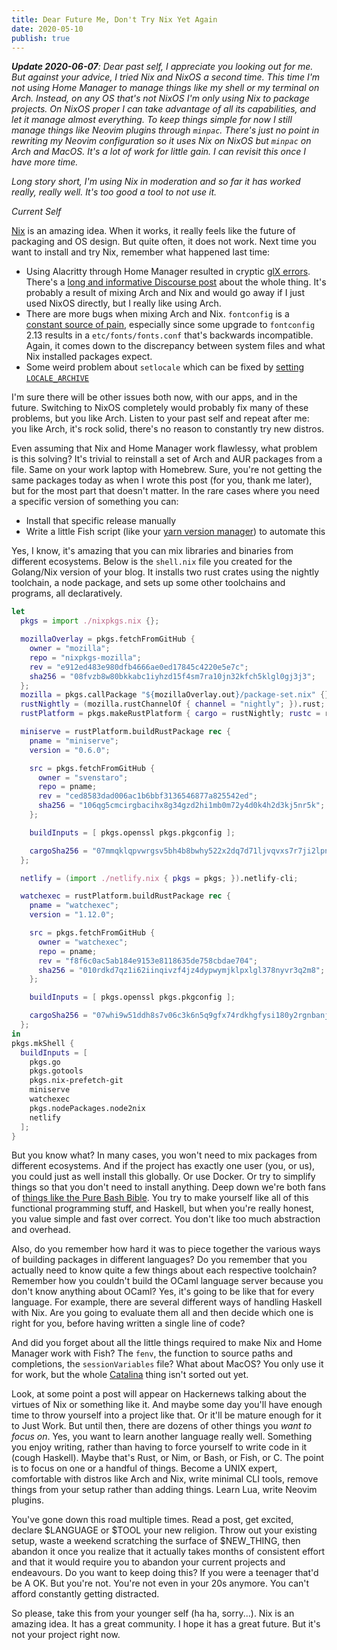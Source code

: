 ```yaml
---
title: Dear Future Me, Don't Try Nix Yet Again
date: 2020-05-10
publish: true
---
```


_**Update 2020-06-07**: Dear past self, I appreciate you looking out for me. But against your advice, I tried Nix and NixOS a second time. This time I'm not using Home Manager to manage things like my shell or my terminal on Arch. Instead, on any OS that's not NixOS I'm only using Nix to package projects. On NixOS proper I can take advantage of all its capabilities, and let it manage almost everything. To keep things simple for now I still manage things like Neovim plugins through `minpac`. There's just no point in rewriting my Neovim configuration so it uses Nix on NixOS but `minpac` on Arch and MacOS. It's a lot of work for little gain. I can revisit this once I have more time._

_Long story short, I'm using Nix in moderation and so far it has worked really, really well. It's too good a tool to not use it._

_Current Self_

[Nix](https://nixos.org/) is an amazing idea. When it works, it really feels like the future of packaging and OS design. But quite often, it does not work. Next time you want to install and try Nix, remember what happened last time:

* Using Alacritty through Home Manager resulted in cryptic [glX errors](https://github.com/NixOS/nixpkgs/issues/80702). There's a [long and informative Discourse post](https://discourse.nixos.org/t/libgl-undefined-symbol-glxgl-core-functions/512/6) about the whole thing. It's probably a result of mixing Arch and Nix and would go away if I just used NixOS directly, but I really like using Arch.
* There are more bugs when mixing Arch and Nix. `fontconfig` is a [constant source of pain](https://discourse.nixos.org/t/fonts-in-nix-installed-packages-on-a-non-nixos-system/5871), especially since some upgrade to `fontconfig` 2.13 results in a `etc/fonts/fonts.conf` that's backwards incompatible. Again, it comes down to the discrepancy between system files and what Nix installed packages expect.
* Some weird problem about `setlocale` which can be fixed by [setting `LOCALE_ARCHIVE`](https://github.com/nix-community/NUR/issues/48)

I'm sure there will be other issues both now, with our apps, and in the future. Switching to NixOS completely would probably fix many of these problems, but you like Arch. Listen to your past self and repeat after me: you like Arch, it's rock solid, there's no reason to constantly try new distros.

Even assuming that Nix and Home Manager work flawlessy, what problem is this solving? It's trivial to reinstall a set of Arch and AUR packages from a file. Same on your work laptop with Homebrew. Sure, you're not getting the same packages today as when I wrote this post (for you, thank me later), but for the most part that doesn't matter. In the rare cases where you need a specific version of something you can:

* Install that specific release manually
* Write a little Fish script (like your [yarn version manager](https://github.com/cideM/fish-yvm)) to automate this

Yes, I know, it's amazing that you can mix libraries and binaries from different ecosystems. Below is the `shell.nix` file you created for the Golang/Nix version of your blog. It installs two rust crates using the nightly toolchain, a node package, and sets up some other toolchains and programs, all declaratively.

```nix
let
  pkgs = import ./nixpkgs.nix {};

  mozillaOverlay = pkgs.fetchFromGitHub {
    owner = "mozilla";
    repo = "nixpkgs-mozilla";
    rev = "e912ed483e980dfb4666ae0ed17845c4220e5e7c";
    sha256 = "08fvzb8w80bkkabc1iyhzd15f4sm7ra10jn32kfch5klgl0gj3j3";
  };
  mozilla = pkgs.callPackage "${mozillaOverlay.out}/package-set.nix" {};
  rustNightly = (mozilla.rustChannelOf { channel = "nightly"; }).rust;
  rustPlatform = pkgs.makeRustPlatform { cargo = rustNightly; rustc = rustNightly; };

  miniserve = rustPlatform.buildRustPackage rec {
    pname = "miniserve";
    version = "0.6.0";

    src = pkgs.fetchFromGitHub {
      owner = "svenstaro";
      repo = pname;
      rev = "ced8583dad006ac1b6bbf3136546877a825542ed";
      sha256 = "106qg5cmcirgbacihx8g34gzd2hi1mb0m72y4d0k4h2d3kj5nr5k";
    };

    buildInputs = [ pkgs.openssl pkgs.pkgconfig ];

    cargoSha256 = "07mmqklqpvwrgsv5bh4b8bwhy522x2dq7d71ljvqvxs7r7ji2lpn";
  };

  netlify = (import ./netlify.nix { pkgs = pkgs; }).netlify-cli;

  watchexec = rustPlatform.buildRustPackage rec {
    pname = "watchexec";
    version = "1.12.0";

    src = pkgs.fetchFromGitHub {
      owner = "watchexec";
      repo = pname;
      rev = "f8f6c0ac5ab184e9153e8118635de758cbdae704";
      sha256 = "010rdkd7qz1i62iinqivzf4jz4dypwymjklpxlgl378nyvr3q2m8";
    };

    buildInputs = [ pkgs.openssl pkgs.pkgconfig ];

    cargoSha256 = "07whi9w51ddh8s7v06c3k6n5q9gfx74rdkhgfysi180y2rgnbanj";
  };
in
pkgs.mkShell {
  buildInputs = [
    pkgs.go 
    pkgs.gotools 
    pkgs.nix-prefetch-git 
    miniserve 
    watchexec 
    pkgs.nodePackages.node2nix 
    netlify
  ];
}
```

But you know what? In many cases, you won't need to mix packages from different ecosystems. And if the project has exactly one user (you, or us), you could just as well install this globally. Or use Docker. Or try to simplify things so that you don't need to install anything. Deep down we're both fans of [things like the Pure Bash Bible](https://github.com/dylanaraps/pure-bash-bible). You try to make yourself like all of this functional programming stuff, and Haskell, but when you're really honest, you value simple and fast over correct. You don't like too much abstraction and overhead.

Also, do you remember how hard it was to piece together the various ways of building packages in different languages? Do you remember that you actually need to know quite a few things about each respective toolchain? Remember how you couldn't build the OCaml language server because you don't know anything about OCaml? Yes, it's going to be like that for every language. For example, there are several different ways of handling Haskell with Nix. Are you going to evaluate them all and then decide which one is right for you, before having written a single line of code?

And did you forget about all the little things required to make Nix and Home Manager work with Fish? The `fenv`, the function to source paths and completions, the `sessionVariables` file? What about MacOS? You only use it for work, but the whole [Catalina](https://github.com/NixOS/nix/issues/2925#issuecomment-604501661) thing isn't sorted out yet.

Look, at some point a post will appear on Hackernews talking about the virtues of Nix or something like it. And maybe some day you'll have enough time to throw yourself into a project like that. Or it'll be mature enough for it to Just Work. But until then, there are dozens of other things you _want to focus on_. Yes, you want to learn another language really well. Something you enjoy writing, rather than having to force yourself to write code in it (cough Haskell). Maybe that's Rust, or Nim, or Bash, or Fish, or C. The point is to focus on one or a handful of things. Become a UNIX expert, comfortable with distros like Arch and Nix, write minimal CLI tools, remove things from your setup rather than adding things. Learn Lua, write Neovim plugins.

You've gone down this road multiple times. Read a post, get excited, declare $LANGUAGE or $TOOL your new religion. Throw out your existing setup, waste a weekend scratching the surface of $NEW_THING, then abandon it once you realize that it actually takes months of consistent effort and that it would require you to abandon your current projects and endeavours. Do you want to keep doing this? If you were a teenager that'd be A OK. But you're not. You're not even in your 20s anymore. You can't afford constantly getting distracted.

So please, take this from your younger self (ha ha, sorry...). Nix is an amazing idea. It has a great community. I hope it has a great future. But it's not your project right now.
